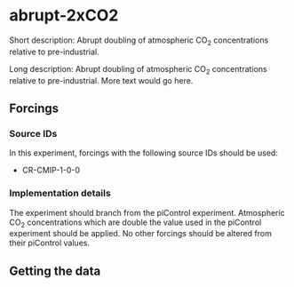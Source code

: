 <!--- TODO: auto-generate this header -->
# abrupt-2xCO2

<!--- TODO: pull this from some common machine-readable file -->
Short description: Abrupt doubling of atmospheric CO<sub>2</sub> concentrations relative to pre-industrial.

<!--- TODO: pull this from some common machine-readable file -->
Long description: Abrupt doubling of atmospheric CO<sub>2</sub> concentrations relative to pre-industrial.
More text would go here.

## Forcings

<!--- TODO: auto-generate this from some common machine-readable file -->
### Source IDs

In this experiment, forcings with the following source IDs should be used:

- CR-CMIP-1-0-0

### Implementation details

<!--- TODO?: auto-generate this from some common machine-readable file? -->

The experiment should branch from the piControl experiment.
Atmospheric CO<sub>2</sub> concentrations 
which are double the value used in the piControl experiment should be applied.
No other forcings should be altered from their piControl values.

## Getting the data

<!--- TODO: auto-generate a script showing how to download the data using esgpull -->
